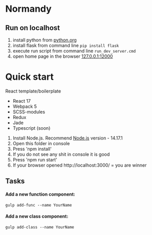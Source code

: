 # Normandy
## Run on localhost
1. install python from [python.org](https://www.python.org/)
2. install flask from command line `pip install flask`
3. execute run script from command line `run_dev_server.cmd`
4. open home page in the browser [127.0.0.1:12000](http://127.0.0.1:12000/)


# Quick start
React template/boilerplate
- React 17
- Webpack 5
- SCSS-modules
- Redux
- Jade
- Typescript (soon)


1. Install Node.js. Recommend [Node.js](https://nodejs.org/) version - 14.17.1
2. Open this folder in console
3. Press 'npm install'
4. If you do not see any shit in console it is good
5. Press 'npm run start'
6. If your browser opened http://localhost:3000/ = you are winner




## Tasks

#### Add a new function component:
```
gulp add-func --name YourName
```
#### Add a new class component:
```
gulp add-class --name YourName